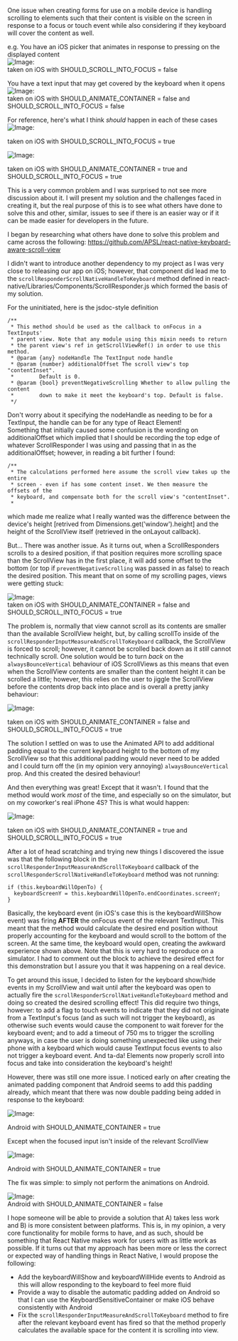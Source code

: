   One issue when creating forms for use on a mobile device is handling scrolling to elements such that their content is visible on the screen in response to a focus or touch event while also considering if they keyboard will cover the content as well.

e.g.
You have an iOS picker that animates in response to pressing on the displayed content  
![Image:](http://i.imgur.com/JXFdmcO.gif)  
taken on iOS with SHOULD_SCROLL_INTO_FOCUS = false
  
You have a text input that may get covered by the keyboard when it opens  
![Image:](http://i.imgur.com/mzRYhex.gif)  
taken on iOS with SHOULD_ANIMATE_CONTAINER = false and SHOULD_SCROLL_INTO_FOCUS = false
  
For reference, here's what I think *should* happen in each of these cases  
![Image:](http://i.imgur.com/AagcyP0.gif)
  
taken on iOS with SHOULD_SCROLL_INTO_FOCUS = true
  
![Image:](http://i.imgur.com/4YQ1sYA.gif)
  
taken on iOS with SHOULD_ANIMATE_CONTAINER = true and SHOULD_SCROLL_INTO_FOCUS = true
  
This is a very common problem and I was surprised to not see more discussion about it. I will present my solution and the challenges faced in creating it, but the real purpose of this is to see what others have done to solve this and other, similar, issues to see if there is an easier way or if it can be made easier for developers in the future.
  
I began by researching what others have done to solve this problem and came across the following:
https://github.com/APSL/react-native-keyboard-aware-scroll-view
  
I didn't want to introduce another dependency to my project as I was very close to releasing our app on iOS; however, that component did lead me to the `scrollResponderScrollNativeHandleToKeyboard` method defined in react-native/Libraries/Components/ScrollResponder.js which formed the basis of my solution.
  
For the uninitiated, here is the jsdoc-style definition
````
/**
 * This method should be used as the callback to onFocus in a TextInputs'
 * parent view. Note that any module using this mixin needs to return
 * the parent view's ref in getScrollViewRef() in order to use this method.
 * @param {any} nodeHandle The TextInput node handle
 * @param {number} additionalOffset The scroll view's top "contentInset".
 *        Default is 0.
 * @param {bool} preventNegativeScrolling Whether to allow pulling the content
 *        down to make it meet the keyboard's top. Default is false.
 */
````

Don't worry about it specifying the nodeHandle as needing to be for a TextInput, the handle can be for any type of React Element!  
Something that initially caused some confusion is the wording on additionalOffset which implied that I should be recording the top edge of whatever ScrollResponder I was using and passing that in as the additionalOffset; however, in reading a bit further I found:
  
````
/**
 * The calculations performed here assume the scroll view takes up the entire
 * screen - even if has some content inset. We then measure the offsets of the
 * keyboard, and compensate both for the scroll view's "contentInset".
 *
````
  
which made me realize what I really wanted was the difference between the device's height [retrived from Dimensions.get('window').height] and the height of the ScrollView itself (retrieved in the onLayout callback).
  
But... There was another issue. As it turns out, when a ScrollResponders scrolls to a desired position, if that position requires more scrolling space than the ScrollView has in the first place, it will add some offset to the bottom (or top if `preventNegativeScrolling` was passed in as false) to reach the desired position. This meant that on some of my scrolling pages, views were getting stuck:
  
![Image:](http://i.imgur.com/0wktH3p.gif)  
taken on iOS with SHOULD_ANIMATE_CONTAINER = false and SHOULD_SCROLL_INTO_FOCUS = true
  
The problem is, normally that view cannot scroll as its contents are smaller than the available ScrollView height, but, by calling scrollTo inside of the `scrollResponderInputMeasureAndScrollToKeyboard` callback, the ScrollView is forced to scroll; however, it cannot be scrolled back down as it *still* cannot technically scroll. One solution would be to turn *back* on the `alwaysBounceVertical` behaviour of iOS ScrollViews as this means that even when the ScrollView contents are smaller than the content height it can be scrolled a little; however, this relies on the user to jiggle the ScrollView before the contents drop back into place and is overall a pretty janky behaviour:
  
![Image:](http://i.imgur.com/1esbont.gif)
  
taken on iOS with SHOULD_ANIMATE_CONTAINER = false and SHOULD_SCROLL_INTO_FOCUS = true
  
The solution I settled on was to use the Animated API to add additional padding equal to the current keyboard height to the bottom of my ScrollView so that this additional padding would never need to be added and I could turn off the (in my opinion very annoying) `alwaysBounceVertical` prop. And this created the desired behaviour!

And then everything was great! Except that it wasn't. I found that the method would work *most* of the time, and especially so on the simulator, but on my coworker's real iPhone 4S? This is what would happen:
  
![Image:](http://i.imgur.com/gIiMgm3.gif)
  
taken on iOS with SHOULD_ANIMATE_CONTAINER = true and SHOULD_SCROLL_INTO_FOCUS = true
  
After a lot of head scratching and trying new things I discovered the issue was that the following block in the `scrollResponderInputMeasureAndScrollToKeyboard` callback of the `scrollResponderScrollNativeHandleToKeyboard` method was not running:
  
````
if (this.keyboardWillOpenTo) {
  keyboardScreenY = this.keyboardWillOpenTo.endCoordinates.screenY;
}
````
  
Basically, the keyboard event (in iOS's case this is the keyboardWillShow event) was firing **AFTER** the onFocus event of the relevant TextInput. This meant that the method would calculate the desired end position without properly accounting for the keyboard and would scroll to the bottom of the screen. At the same time, the keyboard would open, creating the awkward experience shown above. Note that this is very hard to reproduce on a simulator. I had to comment out the block to achieve the desired effect for this demonstration but I assure you that it was happening on a real device.
  
To get around this issue, I decided to listen for the keyboard show/hide events in my ScrollView and wait until after the keyboard was open to actually fire the `scrollResponderScrollNativeHandleToKeyboard` method and doing so created the desired scrolling effect! This did require two things, however: to add a flag to touch events to indicate that they did not originate from a TextInput's focus (and as such will not trigger the keyboard), as otherwise such events would cause the component to wait forever for the keyboard event; and to add a timeout of 750 ms to trigger the scrolling anyways, in case the user is doing something unexpected like using their phone with a keyboard which would cause TextInput focus events to also not trigger a keyboard event. And ta-da! Elements now properly scroll into focus and take into consideration the keyboard's height!
  
However, there was still one more issue. I noticed early on after creating the animated padding component that Android seems to add this padding already, which meant that there was now double padding being added in response to the keyboard:
  
![Image:](http://i.imgur.com/RO60YqY.gif)
  
Android with SHOULD_ANIMATE_CONTAINER = true
  
Except when the focused input isn't inside of the relevant ScrollView
  
![Image:](http://i.imgur.com/p3qSkwe.gif)
  
Android with SHOULD_ANIMATE_CONTAINER = true
  
The fix was simple: to simply not perform the animations on Android.
  
![Image:](http://i.imgur.com/xxVinxx.gif)  
Android with SHOULD_ANIMATE_CONTAINER = false
  
I hope someone will be able to provide a solution that A) takes less work and B) is more consistent between platforms. This is, in my opinion, a very core functionality for mobile forms to have, and as such, should be something that React Native makes work for users with as little work as possible. If it turns out that my approach has been more or less the correct or expected way of handling things in React Native, I would propose the following:
  
- Add the keyboardWillShow and keyboardWillHide events to Android as this will allow responding to the keyboard to feel more fluid
- Provide a way to disable the automatic padding added on Android so that I can use the KeyboardSensitiveContainer or make iOS behave consistently with Android 
- Fix the `scrollResponderInputMeasureAndScrollToKeyboard` method to fire after the relevant keyboard event has fired so that the method properly calculates the available space for the content it is scrolling into view.  

